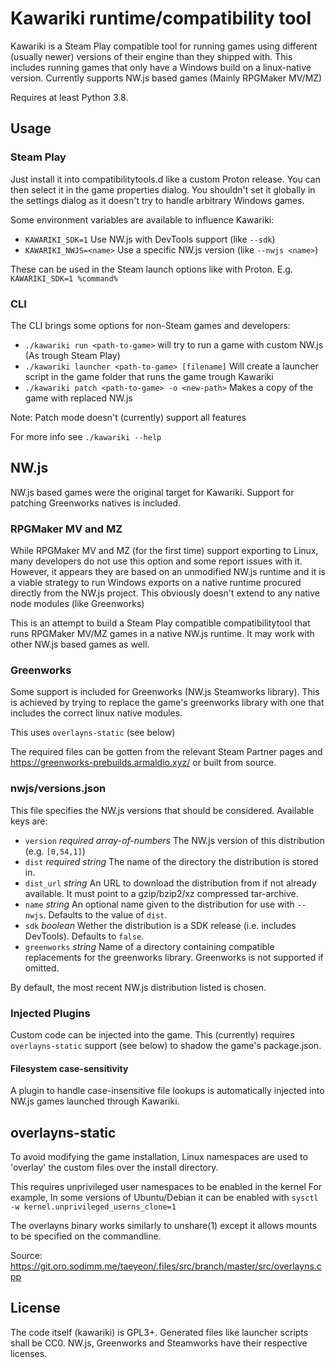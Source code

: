 Kawariki runtime/compatibility tool
===================================

Kawariki is a Steam Play compatible tool for running games using
different (usually newer) versions of their engine than they shipped with.
This includes running games that only have a Windows build on a linux-native version.
Currently supports NW.js based games (Mainly RPGMaker MV/MZ)

Requires at least Python 3.8.

Usage
-----

### Steam Play
Just install it into compatibilitytools.d like a custom Proton release. You can then
select it in the game properties dialog. You shouldn't set it globally in the settings
dialog as it doesn't try to handle arbitrary Windows games.

Some environment variables are available to influence Kawariki:
- `KAWARIKI_SDK=1` Use NW.js with DevTools support (like `--sdk`)
- `KAWARIKI_NWJS=<name>` Use a specific NW.js version (like `--nwjs <name>`)

These can be used in the Steam launch options like with Proton. E.g. `KAWARIKI_SDK=1 %command%`

### CLI
The CLI brings some options for non-Steam games and developers:

- `./kawariki run <path-to-game>` will try to run a game with custom NW.js (As trough Steam Play)
- `./kawariki launcher <path-to-game> [filename]` Will create a launcher script in the game folder that runs the game trough Kawariki
- `./kawariki patch <path-to-game> -o <new-path>` Makes a copy of the game with replaced NW.js

Note: Patch mode doesn't (currently) support all features

For more info see `./kawariki --help`

NW.js
-----

NW.js based games were the original target for Kawariki.
Support for patching Greenworks natives is included.

### RPGMaker MV and MZ

While RPGMaker MV and MZ (for the first time) support exporting
to Linux, many developers do not use this option and some report
issues with it. However, it appears they are based on
an unmodified NW.js runtime and it is a viable strategy
to run Windows exports on a native runtime procured directly
from the NW.js project. This obviously doesn't extend to
any native node modules (like Greenworks)

This is an attempt to build a Steam Play compatible compatibilitytool
that runs RPGMaker MV/MZ games in a native NW.js runtime.
It may work with other NW.js based games as well.

### Greenworks

Some support is included for Greenworks (NW.js Steamworks library).
This is achieved by trying to replace the game's greenworks library
with one that includes the correct linux native modules.

This uses `overlayns-static` (see below)

The required files can be gotten from the relevant Steam Partner pages
and https://greenworks-prebuilds.armaldio.xyz/ or built from source.

### nwjs/versions.json

This file specifies the NW.js versions that should be considered.
Available keys are:
- `version` *required array-of-numbers* The NW.js version of this distribution (e.g. `[0,54,1]`)
- `dist` *required string* The name of the directory the distribution is stored in.
- `dist_url` *string* An URL to download the distribution from if not already available. It must point to a gzip/bzip2/xz compressed tar-archive.
- `name` *string* An optional name given to the distribution for use with `--nwjs`. Defaults to the value of `dist`.
- `sdk` *boolean* Wether the distribution is a SDK release (i.e. includes DevTools). Defaults to `false`.
- `greenworks` *string* Name of a directory containing compatible replacements for the greenworks library. Greenworks is not supported if omitted.

By default, the most recent NW.js distribution listed is chosen.

### Injected Plugins

Custom code can be injected into the game. This (currently) requires `overlayns-static` support (see below) to shadow the game's package.json.

#### Filesystem case-sensitivity

A plugin to handle case-insensitive file lookups is automatically injected into NW.js games launched through Kawariki.

overlayns-static
----------------

To avoid modifying the game installation, Linux namespaces are used
to 'overlay' the custom files over the install directory.

This requires unprivileged user namespaces to be enabled in the kernel
For example, In some versions of Ubuntu/Debian it can be enabled with
`sysctl -w kernel.unprivileged_userns_clone=1`

The overlayns binary works similarly to unshare(1) except it allows
mounts to be specified on the commandline.

Source: https://git.oro.sodimm.me/taeyeon/.files/src/branch/master/src/overlayns.cpp

License
-------

The code itself (kawariki) is GPL3+. Generated files like launcher scripts shall be CC0.
NW.js, Greenworks and Steamworks have their respective licenses.
